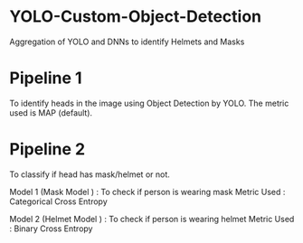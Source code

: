 # YOLO-Custom-Object-Detection
Aggregation of YOLO and DNNs to identify Helmets and Masks

# Pipeline 1
To identify heads in the image using Object Detection by YOLO. The metric used is MAP (default).

# Pipeline 2
To classify if head has mask/helmet or not.

Model 1 (Mask Model ) : To check if person is wearing mask
Metric Used : Categorical Cross Entropy

Model 2 (Helmet Model ) : To check if person is wearing helmet
Metric Used : Binary Cross Entropy
